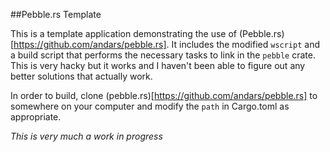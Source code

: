 ##Pebble.rs Template

This is a template application demonstrating the use of
(Pebble.rs)[https://github.com/andars/pebble.rs]. It includes the modified
`wscript` and a build script that performs the necessary tasks to link in the
`pebble` crate. This is very hacky but it works and I haven't been able to
figure out any better solutions that actually work.

In order to build, clone (pebble.rs)[https://github.com/andars/pebble.rs] to
somewhere on your computer and modify the `path` in Cargo.toml as appropriate.



*This is very much a work in progress*
